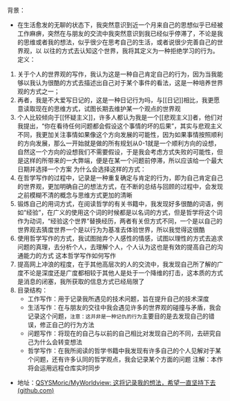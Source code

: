 背景：
+ 在生活愈发的无聊的状态下，我突然意识到近一个月来自己的思想似乎已经被工作麻痹，突然在与朋友的交流中我突然意识到我已经似乎停滞了，不论是我的思维或者我的想法，似乎很少在思考自己的生活，或者说很少完善自己的世界观，以 以往的方式去认知这个世界，我将其定义为一种拒绝学习的行为。
定义：
1. 关于个人的世界观的写作，我认为这是一种自己肯定自己的行为，因为当我能够以我认为很酷的方式去描述出自己对于某个事件的看法，这是一种培养世界观的方式之一；
2. 再者，我是不大爱写日记的，这是一种日记行为吗，与[[日记]]相比，我更愿意读取现在的思维方式，试图长期去维护某一个观点的世界观
3. 个人比较倾向于[[怀疑主义]]，许多人都认为我是一个[[悲观主义]]者，他们对我提出，“你在看待任何问题都会假设这个事情的坏的后果”，其实与悲观主义不同，我更加关注事情如果像这个方向发展的可能性，因为如果事情按照顺利的方向发展，那么一开始就是做的所有规划从0-1就是一个顺利方向的设想，自然这一个方向的设想我们不需要假设，于是我会考虑方式失败的可能性，但是这样的所带来的一大弊端，便是在某一个问题前停滞，所以应该给一个最大日期并选择一个方案
为什么会选择这样的方式：
1. 在哲学写作的过程中，记录是一种重复确定与肯定的行为，即为自己肯定自己的世界观，更加明确自己的想法方式，在不断的总结与回顾的过程中，会发现之前模糊不清的概念与思维方式更加的清晰
2. 锻炼自己的用词方式，在阅读哲学的有关书籍中，我发现好多很酷的词语，例如“经验”，在广义的使用这个词的时候都是以名词的方式，但是哲学将这个词作为动词，“经验这个世界”替换经历，两者有关但方式不同，一个是以自己的世界观去猜度世界一个是以行为为基准去体验世界，所以我觉得这很酷
3. 使用哲学写作的方式，我试图抛弃个人感性的情感，试图以理性的方式去追求问题的真理，去分析个人，去理解个人，个人认为这也是有效的提高自己的沟通能力的方式
这本哲学写作如何写作
1. 提高网上冲浪的程度，在于其他高层次的人的交流中，我发现自己所了解的广度不论是深度还是广度都相较于其他人是处于一个降维的打击，这本质的方式是消息的闭塞，我所获取的信息方式已经局限了
2. 目录结构：
	- 工作写作：用于记录我所遇见的技术问题，旨在提升自己的技术深度
	- 生活写作：在与朋友的交往中我会遇见许多的世界观的碰撞与矛盾，我会记录这个问题，`注意：这并非是一种记仇的行为`主要目的是去发现自己的错误，修正自己的行为方法
	- 问题写作：将现在的自己与以前的自己相比对发现自己的不同，去研究自己为什么会转变想法
	- 哲学写作：在我所阅读的哲学书籍中我发现有许多自己的个人见解对于某个问题，还有许多认同的哲学观点，我会记录某个方面的问题
注解：本作将会运用远程仓库实时同步
+ 地址：[QSYSMoric/MyWorldview: 这将记录我的想法，希望一直坚持下去 (github.com)](https://github.com/QSYSMoric/MyWorldview)